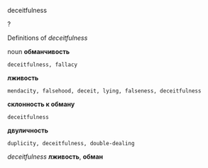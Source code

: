 deceitfulness

?


Definitions of _deceitfulness_

noun
**обманчивость**

    deceitfulness, fallacy
**лживость**

    mendacity, falsehood, deceit, lying, falseness, deceitfulness
**склонность к обману**

    deceitfulness
**двуличность**

    duplicity, deceitfulness, double-dealing

_deceitfulness_
**лживость**, **обман**
